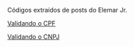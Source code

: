 Códigos extraídos de posts do Elemar Jr.

[Validando o CPF](https://www.elemarjr.com/pt/archive/validando-cpf-respeitando-o-garbage-collector/)

[Validando o CNPJ](https://www.elemarjr.com/pt/archive/validando-cnpj-respeitando-o-garbage-collector/)